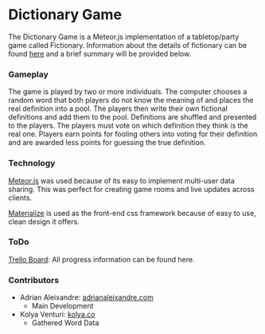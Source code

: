 # Dictionary Game

The Dictionary Game is a Meteor.js implementation of a tabletop/party game called Fictionary. Information about the details of fictionary can be found [here](https://en.wikipedia.org/wiki/Fictionary) and a brief summary will be provided below.

### Gameplay

The game is played by two or more individuals. The computer chooses a random word that both players do not know the meaning of and places the real definition into a pool. The players then write their own fictional definitions and add them to the pool. Definitions are shuffled and presented to the players. The players must vote on which definition they think is the real one. Players earn points for fooling others into voting for their definition and are awarded less points for guessing the true definition.

### Technology

[Meteor.js](http://meteor.com) was used because of its easy to implement multi-user data sharing. This was perfect for creating game rooms and live updates across clients.

[Materialize](http://materializecss.com/) is used as the front-end css framework because of easy to use, clean design it offers.

### ToDo

[Trello Board](https://trello.com/b/VH82Y82a): All progress information can be found here.

### Contributors

* Adrian Aleixandre: [adrianaleixandre.com](http://adrianaleixandre.com)
  * Main Development
* Kolya Venturi: [kolya.co](http://kolya.co)
  * Gathered Word Data
